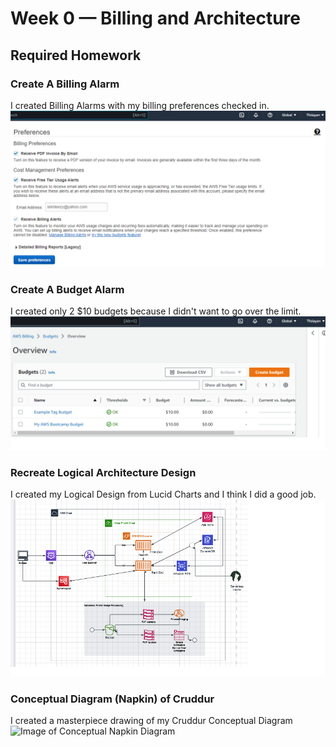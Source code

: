 # Week 0 — Billing and Architecture

## Required Homework

### Create A Billing Alarm
I created Billing Alarms with my billing preferences checked in.
![Image of Billing Preferences](assets/Billing-Alarm.png)

### Create A Budget Alarm

I created only 2 $10 budgets because I didn't want to go over the limit.
![Image of the Budget Alarm I created](assets/budget-alarm.png)


### Recreate Logical Architecture Design
I created my Logical Design from Lucid Charts and I think I did a good job.
![Image of Cruddur Logical Design](assets/Cruddur%20Logical%20Design.png)

### Conceptual Diagram (Napkin) of Cruddur
I created a masterpiece drawing of my Cruddur Conceptual Diagram
![Image of Conceptual Napkin Diagram](Napkin%20Conceptual%20Diagram.jpg)

